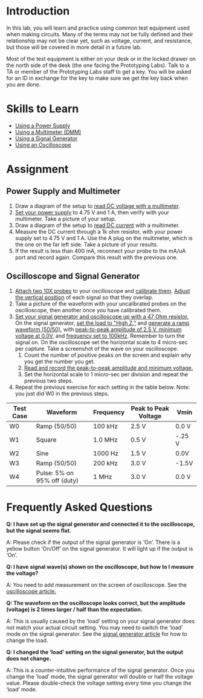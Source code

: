 # Introduction
In this lab, you will learn and practice using common test equipment used when making circuits. Many of the terms may not be fully defined and their relationship may not be clear yet, such as voltage, current, and resistance, but those will be covered in more detail in a future lab.

Most of the test equipment is either on your desk or in the locked drawer on the north side of the desk (the one facing the Prototyping Labs). Talk to a TA or member of the Prototyping Labs staff to get a key. You will be asked for an ID in exchange for the key to make sure we get the key back when you are done.

# Skills to Learn
- [Using a Power Supply](power_supply.md)
- [Using a Multimeter (DMM)](dmm.md)
- [Using a Signal Generator](signal_gen.md)
- [Using an Oscilloscope](oscope.md)

# Assignment
## Power Supply and Multimeter
1. Draw a diagram of the setup to [read DC voltage with a multimeter](dmm.md/#measuring-voltage).
1. [Set your power supply](power_supply.md) to 4.75 V and 1 A, then verify with your multimeter. Take a picture of your setup.
1. Draw a diagram of the setup to [read DC current](dmm.md/#measuring-current) with a multimeter.
1. Measure the DC current through a 1k ohm resistor, with your power supply set to 4.75 V and 1 A. Use the A plug on the multimeter, which is the one on the far left side. Take a picture of your results.
  1. If the result is less than 400 mA, reconnect your probe to the mA/uA port and record again. Compare this result with the previous one.

## Oscilloscope and Signal Generator
1. [Attach two 10X probes](oscope.md/#connecting-probes) to your oscilloscope and [calibrate them](oscope.md/#calibrating-oscilloscope-probes). [Adjust the vertical position](oscope.md/#adjusting-the-display) of each signal so that they overlap.
  1. Take a picture of the waveform with your uncalibrated probes on the oscilloscope, then another once you have calibrated them.
1. [Set your signal generator and oscilloscope up with a 47 Ohm resistor.](oscope.md/#investigating-a-circuit) On the signal generator, [set the load to "High Z,"](signal_gen.md/#changing-mode) and [generate a ramp waveform (50/50)](signal_gen.md/#changing-the-waveform), with [peak-to-peak amplitude of 2.5 V, minimum voltage at 0.0V](signal_gen.md/#adjusting-amplitude), and [frequency set to 100kHz](signal_gen.md/#adjusting-frequency). Remember to turn the signal on. On the oscilloscope set the horizontal scale to 4 micro-sec per capture. Take a screenshot of the wave on your oscilloscope.
    1. Count the number of positive peaks on the screen and explain why you get the number you get.
    1. [Read and record the peak-to-peak amplitude and minimum voltage.](oscope.md/#measuring-voltage)
    1. Set the horizontal scale to 1 micro-sec per division and repeat the previous two steps.
1. Repeat the previous exercise for each setting in the table below. Note: you just did W0 in the previous steps.

| Test Case | Waveform | Frequency | Peak to Peak Voltage | Vmin |
| --- | --- | --- | --- | --- |
| W0 | Ramp (50/50)| 100 kHz | 2.5 V | 0.0 V |
| W1 | Square | 1.0 MHz | 0.5 V | -.25 V |
| W2 | Sine | 1000 Hz | 1.5 V | 0.0V |
| W3 | Ramp (50/50) | 200 kHz | 3.0 V | -1.5V |
| W4 | Pulse: 5% on 95% off (duty) | 1 MHz | 3.0 V | 0.0 V |

# Frequently Asked Questions
**Q: I have set up the signal generator and connected it to the oscilloscope, but the signal seems flat.**

A: Please check if the output of the signal generator is ‘On’. There is a yellow button ‘On/Off’ on the signal generator. It will light up if the output is ‘On’.


**Q: I have signal wave(s) shown on the oscilloscope, but how to I measure the voltage?**

A: You need to add measurement on the screen of oscilloscope. See the [oscilloscope article.](oscope.md/#measuring-voltage)

**Q: The waveform on the oscilloscope looks correct, but the amplitude (voltage) is 2 times larger / half than the expectation.**

A: This is usually caused by the ‘load’ setting on your signal generator does not match your actual circuit setting. You may need to switch the ‘load’ mode on the signal generator. See the [signal generator article](signal_gen.md/#changing-mode-(high-z))  for how to change the load.

**Q: I changed the ‘load’ setting on the signal generator, but the output does not change.**

A: This is a counter-intuitive performance of the signal generator. Once you change the ‘load’ mode, the signal generator will double or half the voltage value. Please double-check the voltage setting every time you change the ‘load’ mode.
